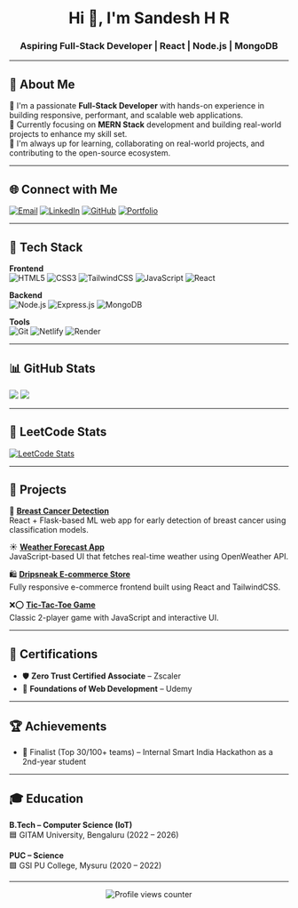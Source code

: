 <h1 align="center">Hi 👋, I'm Sandesh H R</h1>
<h3 align="center">Aspiring Full-Stack Developer | React | Node.js | MongoDB</h3>

---

## 💫 About Me
🔹 I'm a passionate **Full-Stack Developer** with hands-on experience in building responsive, performant, and scalable web applications.<br>
🔹 Currently focusing on **MERN Stack** development and building real-world projects to enhance my skill set.<br>
🔹 I'm always up for learning, collaborating on real-world projects, and contributing to the open-source ecosystem.

---

## 🌐 Connect with Me
[![Email](https://img.shields.io/badge/Email-D14836?style=flat&logo=gmail&logoColor=white)](mailto:sandeshhr334@gmail.com) 
[![LinkedIn](https://img.shields.io/badge/LinkedIn-blue?style=flat&logo=linkedin)](https://linkedin.com/in/sandesh-hr-32262a220)
[![GitHub](https://img.shields.io/badge/GitHub-000?style=flat&logo=github)](https://github.com/sandy334)
[![Portfolio](https://img.shields.io/badge/Portfolio-%23FF5722?style=flat&logo=Firefox&logoColor=white)](https://sandeshportfoliofrontend.netlify.app)

---

## 🧰 Tech Stack

**Frontend**  
![HTML5](https://img.shields.io/badge/html5-%23E34F26.svg?style=flat&logo=html5&logoColor=white)
![CSS3](https://img.shields.io/badge/css3-%231572B6.svg?style=flat&logo=css3&logoColor=white)
![TailwindCSS](https://img.shields.io/badge/tailwindcss-%2338B2AC.svg?style=flat&logo=tailwind-css&logoColor=white)
![JavaScript](https://img.shields.io/badge/javascript-%23323330.svg?style=flat&logo=javascript&logoColor=%23F7DF1E)
![React](https://img.shields.io/badge/react-%2320232a.svg?style=flat&logo=react&logoColor=%2361DAFB)

**Backend**  
![Node.js](https://img.shields.io/badge/node.js-339933?style=flat&logo=nodedotjs&logoColor=white)
![Express.js](https://img.shields.io/badge/express.js-%23404d59.svg?style=flat&logo=express&logoColor=white)
![MongoDB](https://img.shields.io/badge/mongodb-%234ea94b.svg?style=flat&logo=mongodb&logoColor=white)

**Tools**  
![Git](https://img.shields.io/badge/git-%23F05033.svg?style=flat&logo=git&logoColor=white)
![Netlify](https://img.shields.io/badge/netlify-%23000000.svg?style=flat&logo=netlify&logoColor=white)
![Render](https://img.shields.io/badge/render-%23202b3c.svg?style=flat&logo=render&logoColor=white)

---

## 📊 GitHub Stats
![](https://github-readme-stats.vercel.app/api?username=sandy334&theme=tokyonight&hide_border=false&include_all_commits=true&count_private=true)
![](https://nirzak-streak-stats.vercel.app/?user=sandy334&theme=tokyonight&hide_border=false)

---

## 🧠 LeetCode Stats
[![LeetCode Stats](https://leetcard.jacoblin.cool/sandy_3_3_4?ext=heatmap)](https://leetcode.com/u/sandy_3_3_4/)

---

## 🌟 Projects

🔬 [**Breast Cancer Detection**](https://breast-cancer-prediction-detection.onrender.com/)  
React + Flask-based ML web app for early detection of breast cancer using classification models.

☀️ [**Weather Forecast App**](https://65e0c9f92724210c1ad8b744--curious-kitten-a0bb67.netlify.app/)  
JavaScript-based UI that fetches real-time weather using OpenWeather API.

🛍️ [**Dripsneak E-commerce Store**](https://6638ff4c861482f97b4e0406--resilient-cendol-5ee238.netlify.app/)  
Fully responsive e-commerce frontend built using React and TailwindCSS.

❌⭕ [**Tic-Tac-Toe Game**](https://65e0ce03e014d50c5664a8dc--jade-croissant-d76022.netlify.app/)  
Classic 2-player game with JavaScript and interactive UI.

---

## 📜 Certifications
- 🛡️ **Zero Trust Certified Associate** – Zscaler  
- 🧠 **Foundations of Web Development** – Udemy  

---

## 🏆 Achievements
- 🥇 Finalist (Top 30/100+ teams) – Internal Smart India Hackathon as a 2nd-year student

---

## 🎓 Education
**B.Tech – Computer Science (IoT)**  
🟦 GITAM University, Bengaluru (2022 – 2026)

**PUC – Science**  
🟩 GSI PU College, Mysuru (2020 – 2022)

---

<p align="center">
  <img src="https://visitcount.itsvg.in/api?id=sandy334&icon=0&color=0" alt="Profile views counter"/>
</p>

<!-- 🚀 Built with ❤️ by Sandesh using markdown magic ✨ -->
